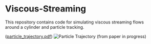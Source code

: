 # Viscous-Streaming
This repository contains code for simulating viscous streaming flows around a cylinder and particle tracking.

([particle_trajectory.pdf](https://github.com/qiyuanbillwu/Viscous-Streaming/blob/3c33f5b3b3fc30f719de29d3025066a34a6c0cdb/particle_trajectory.pdf))
![Particle Trajectory (from paper in progress)](https://raw.githubusercontent.com/wuqiyuan/Viscous-Streaming/main/trajectory%20(paper%20in%20progress).png)

